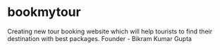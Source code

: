 # bookmytour
Creating new tour booking website which will help tourists to find their destination with best packages.
Founder - Bikram Kumar Gupta
